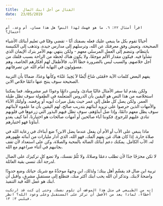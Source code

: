 ```yaml
---
title:  القتال من أجل ابنك الضال
date:  23/05/2019
---
```


`اقرأ أمثال ٢٢: ٦. ما هو فهمك لهذا النص؟ هل هذا ضمان، أم وعد، أم احتمال؟`

أحيانًا تقوم بكل ما ينبغي عليك فعله بصفتك أبًا - تقضي وقتًا في تعليم أبنائك الأشياء الصحيحة، وتعيش وفق معرفتك عن الله، وترسلهم إلى مدارس جيدة، وتذهب إلى الكنيسة بانتظام، وتنضم إلى العمل المرسلي معهم - ولكن ينتهي بهم الأمر بترك الإيمان الذي نشأوا فيه. فيكون مقدار الألم موجعًا، ولا يكون هناك لحظة من الراحة بسبب قلقك من أجل خلاصهم. والسبب ليس بالضرورة خطأ الأب. فالأطفال لهم أفكارهم الخاصة، وهم مسؤولون في النهاية أمام الله عن تصرفاتهم.

يفهم البعض كلمات الآية «فَمَتَى شَاخَ أَيْضًا لاَ يَحِيدُ عَنْهُ» وكأنها وعدًا، ضمانًا بأن التربية الصحيحة سوف ينتج عنها دائمًا خلاص الابن.

ولكن يقدم لنا سفر الأمثال غالبًا مبادئ، وليس دائمًا وعودًا غير مشروطة. فما يمكننا استخلاصه من هذا النص هو اليقين بأن الدروس المتعلَّمة في الطفولة سوف تظل طيلة العمر. ولكن يصل كل طفل إلى عمر حيث يقبل ميراث أبويه أو يرفضه. وأولئك الآباء والأمهات الذين حرصوا على تزويد أبنائهم بتدريب صالح، لهم اليقين بأن ما علموه لأبنائهم سوف يظل معهم دائمًا، وإذا ضل أبناؤهم، سوف تظل فيهم البذور التي زرعوها في قلوبهم تنادي عليهم للرجوع. فكوننا آباء صالحين أو أمهات صالحات هو اختيارنا، أما كيف يغدو أبناؤنا فهو اختيارهم.

ماذا ينبغي على الأب أو الأم أن يفعل عندما يضل الابن؟ ضع أبناءك في رعاية الله في صلاة حارة. إذا كان هناك مَن يفهم ألمك، فهو الله، الذي أدار مليارات من أبنائه ظهورهم له، الأب الكامل. يمكنك دعم أبنائك الضالة بالمحبة والصلاة، وكن على استعداد لأن تقف بجانبهم في أثناء صراعهم مع الله.

لا تكن محرَجًا جدًا لأن تطلب دعمًا وصلاةً، ولا تَلُمْ نفسك، ولا تضع كل تركيزك على الضال لدرجة أنك تنسى بقية العائلة.

تربية ابن ضال قد يقسِّم أهل بيتك؛ ولذلك، ابنِ وجهةً موحدَّةً مع شريك حياتك وضع حدودًا واضحةً لابنك. وتذكر أن الله يحب ابنك أكثر منك، فتطلع إلى مستقبلٍ مشرقٍ، واقبل أن ابنك هو عمل الله قيد التنفيذ.

`إنه من الطبيعي في مثل هذا الموقف أن تلوم نفسك. وحتى إن كنت قد ارتكبت أخطاءً، لماذا يعد من الأفضل أن تركز على المستقبل وعلى وعود الله؟ انظر فيلبي ٣: ١٣.`